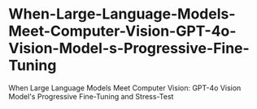 # When-Large-Language-Models-Meet-Computer-Vision-GPT-4o-Vision-Model-s-Progressive-Fine-Tuning
When Large Language Models Meet Computer Vision: GPT-4o Vision Model's Progressive Fine-Tuning and Stress-Test
